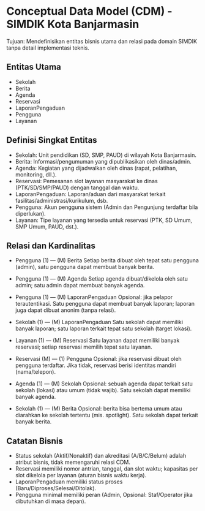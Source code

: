 # Conceptual Data Model (CDM) - SIMDIK Kota Banjarmasin

Tujuan: Mendefinisikan entitas bisnis utama dan relasi pada domain SIMDIK tanpa detail implementasi teknis.

## Entitas Utama
- Sekolah
- Berita
- Agenda
- Reservasi
- LaporanPengaduan
- Pengguna
- Layanan

## Definisi Singkat Entitas
- Sekolah: Unit pendidikan (SD, SMP, PAUD) di wilayah Kota Banjarmasin.
- Berita: Informasi/pengumuman yang dipublikasikan oleh dinas/admin.
- Agenda: Kegiatan yang dijadwalkan oleh dinas (rapat, pelatihan, monitoring, dll.).
- Reservasi: Pemesanan slot layanan masyarakat ke dinas (PTK/SD/SMP/PAUD) dengan tanggal dan waktu.
- LaporanPengaduan: Laporan/aduan dari masyarakat terkait fasilitas/administrasi/kurikulum, dsb.
- Pengguna: Akun pengguna sistem (Admin dan Pengunjung terdaftar bila diperlukan).
- Layanan: Tipe layanan yang tersedia untuk reservasi (PTK, SD Umum, SMP Umum, PAUD, dst.).

## Relasi dan Kardinalitas
- Pengguna (1) — (M) Berita
  Setiap berita dibuat oleh tepat satu pengguna (admin), satu pengguna dapat membuat banyak berita.

- Pengguna (1) — (M) Agenda
  Setiap agenda dibuat/dikelola oleh satu admin; satu admin dapat membuat banyak agenda.

- Pengguna (1) — (M) LaporanPengaduan
  Opsional: jika pelapor terautentikasi. Satu pengguna dapat membuat banyak laporan; laporan juga dapat dibuat anonim (tanpa relasi).

- Sekolah (1) — (M) LaporanPengaduan
  Satu sekolah dapat memiliki banyak laporan; satu laporan terkait tepat satu sekolah (target lokasi).

- Layanan (1) — (M) Reservasi
  Satu layanan dapat memiliki banyak reservasi; setiap reservasi memilih tepat satu layanan.

- Reservasi (M) — (1) Pengguna
  Opsional: jika reservasi dibuat oleh pengguna terdaftar. Jika tidak, reservasi berisi identitas mandiri (nama/telepon).

- Agenda (1) — (M) Sekolah
  Opsional: sebuah agenda dapat terkait satu sekolah (lokasi) atau umum (tidak wajib). Satu sekolah dapat memiliki banyak agenda.

- Sekolah (1) — (M) Berita
  Opsional: berita bisa bertema umum atau diarahkan ke sekolah tertentu (mis. spotlight). Satu sekolah dapat terkait banyak berita.

## Catatan Bisnis
- Status sekolah (Aktif/Nonaktif) dan akreditasi (A/B/C/Belum) adalah atribut bisnis, tidak memengaruhi relasi CDM.
- Reservasi memiliki nomor antrian, tanggal, dan slot waktu; kapasitas per slot dikelola per layanan (aturan bisnis waktu kerja).
- LaporanPengaduan memiliki status proses (Baru/Diproses/Selesai/Ditolak).
- Pengguna minimal memiliki peran (Admin, Opsional: Staf/Operator jika dibutuhkan di masa depan).
